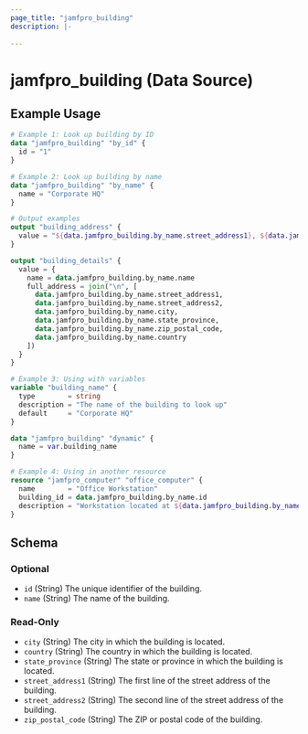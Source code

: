 ```yaml
---
page_title: "jamfpro_building"
description: |-
  
---
```


# jamfpro_building (Data Source)


## Example Usage
```terraform
# Example 1: Look up building by ID
data "jamfpro_building" "by_id" {
  id = "1"
}

# Example 2: Look up building by name
data "jamfpro_building" "by_name" {
  name = "Corporate HQ"
}

# Output examples
output "building_address" {
  value = "${data.jamfpro_building.by_name.street_address1}, ${data.jamfpro_building.by_name.city}"
}

output "building_details" {
  value = {
    name = data.jamfpro_building.by_name.name
    full_address = join("\n", [
      data.jamfpro_building.by_name.street_address1,
      data.jamfpro_building.by_name.street_address2,
      data.jamfpro_building.by_name.city,
      data.jamfpro_building.by_name.state_province,
      data.jamfpro_building.by_name.zip_postal_code,
      data.jamfpro_building.by_name.country
    ])
  }
}

# Example 3: Using with variables
variable "building_name" {
  type        = string
  description = "The name of the building to look up"
  default     = "Corporate HQ"
}

data "jamfpro_building" "dynamic" {
  name = var.building_name
}

# Example 4: Using in another resource
resource "jamfpro_computer" "office_computer" {
  name        = "Office Workstation"
  building_id = data.jamfpro_building.by_name.id
  description = "Workstation located at ${data.jamfpro_building.by_name.name}"
}
```

<!-- schema generated by tfplugindocs -->
## Schema

### Optional

- `id` (String) The unique identifier of the building.
- `name` (String) The name of the building.

### Read-Only

- `city` (String) The city in which the building is located.
- `country` (String) The country in which the building is located.
- `state_province` (String) The state or province in which the building is located.
- `street_address1` (String) The first line of the street address of the building.
- `street_address2` (String) The second line of the street address of the building.
- `zip_postal_code` (String) The ZIP or postal code of the building.